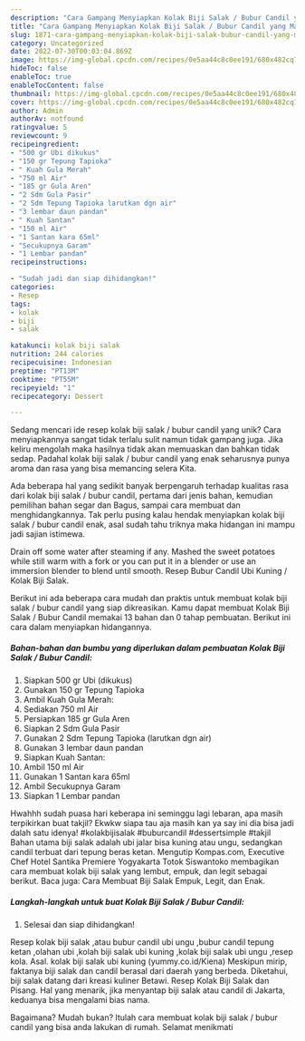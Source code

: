 ```yaml
---
description: "Cara Gampang Menyiapkan Kolak Biji Salak / Bubur Candil yang Mantap"
title: "Cara Gampang Menyiapkan Kolak Biji Salak / Bubur Candil yang Mantap"
slug: 1871-cara-gampang-menyiapkan-kolak-biji-salak-bubur-candil-yang-mantap
category: Uncategorized
date: 2022-07-30T00:03:04.869Z
image: https://img-global.cpcdn.com/recipes/0e5aa44c8c0ee191/680x482cq70/kolak-biji-salak-bubur-candil-foto-resep-utama.jpg
hideToc: false
enableToc: true
enableTocContent: false
thumbnail: https://img-global.cpcdn.com/recipes/0e5aa44c8c0ee191/680x482cq70/kolak-biji-salak-bubur-candil-foto-resep-utama.jpg
cover: https://img-global.cpcdn.com/recipes/0e5aa44c8c0ee191/680x482cq70/kolak-biji-salak-bubur-candil-foto-resep-utama.jpg
author: Admin
authorAv: notfound
ratingvalue: 5
reviewcount: 9
recipeingredient:
- "500 gr Ubi dikukus"
- "150 gr Tepung Tapioka"
- " Kuah Gula Merah"
- "750 ml Air"
- "185 gr Gula Aren"
- "2 Sdm Gula Pasir"
- "2 Sdm Tepung Tapioka larutkan dgn air"
- "3 lembar daun pandan"
- " Kuah Santan"
- "150 ml Air"
- "1 Santan kara 65ml"
- "Secukupnya Garam"
- "1 Lembar pandan"
recipeinstructions:

- "Sudah jadi dan siap dihidangkan!"
categories:
- Resep
tags:
- kolak
- biji
- salak

katakunci: kolak biji salak 
nutrition: 244 calories
recipecuisine: Indonesian
preptime: "PT13M"
cooktime: "PT55M"
recipeyield: "1"
recipecategory: Dessert

---
```





Sedang mencari ide resep kolak biji salak / bubur candil yang unik? Cara menyiapkannya sangat tidak terlalu sulit namun tidak gampang juga. Jika keliru mengolah maka hasilnya tidak akan memuaskan dan bahkan tidak sedap. Padahal kolak biji salak / bubur candil yang enak seharusnya punya aroma dan rasa yang bisa memancing selera Kita.





Ada beberapa hal yang sedikit banyak berpengaruh terhadap kualitas rasa dari kolak biji salak / bubur candil, pertama dari jenis bahan, kemudian pemilihan bahan segar dan Bagus, sampai cara membuat dan menghidangkannya. Tak perlu pusing kalau hendak menyiapkan kolak biji salak / bubur candil enak,      asal sudah tahu triknya maka hidangan ini mampu jadi sajian istimewa.














Drain off some water after steaming if any. Mashed the sweet potatoes while still warm with a fork or you can put it in a blender or use an immersion blender to blend until smooth. Resep Bubur Candil Ubi Kuning / Kolak Biji Salak.






Berikut ini ada beberapa cara mudah dan praktis untuk membuat kolak biji salak / bubur candil yang siap dikreasikan. Kamu dapat membuat Kolak Biji Salak / Bubur Candil memakai 13 bahan dan 0 tahap pembuatan. Berikut ini cara dalam menyiapkan hidangannya.

<!--inarticleads1-->

##### Bahan-bahan dan bumbu yang diperlukan dalam pembuatan Kolak Biji Salak / Bubur Candil:

1. Siapkan 500 gr Ubi (dikukus)
1. Gunakan 150 gr Tepung Tapioka
1. Ambil  Kuah Gula Merah:
1. Sediakan 750 ml Air
1. Persiapkan 185 gr Gula Aren
1. Siapkan 2 Sdm Gula Pasir
1. Gunakan 2 Sdm Tepung Tapioka (larutkan dgn air)
1. Gunakan 3 lembar daun pandan
1. Siapkan  Kuah Santan:
1. Ambil 150 ml Air
1. Gunakan 1 Santan kara 65ml
1. Ambil Secukupnya Garam
1. Siapkan 1 Lembar pandan


Hwahhh sudah puasa hari keberapa ini seminggu lagi lebaran, apa masih terpikirkan buat takjil? Ekwkw siapa tau aja masih kan ya say ini dia bisa jadi dalah satu idenya! #kolakbijisalak #buburcandil #dessertsimple #takjil Bahan utama biji salak adalah ubi jalar bisa kuning atau ungu, sedangkan candil terbuat dari tepung beras ketan. Mengutip Kompas.com, Executive Chef Hotel Santika Premiere Yogyakarta Totok Siswantoko membagikan cara membuat kolak biji salak yang lembut, empuk, dan legit sebagai berikut. Baca juga: Cara Membuat Biji Salak Empuk, Legit, dan Enak. 

<!--inarticleads2-->

##### Langkah-langkah untuk buat Kolak Biji Salak / Bubur Candil:


1. Selesai dan siap dihidangkan!

Resep kolak biji salak ,atau bubur candil ubi ungu ,bubur candil tepung ketan ,olahan ubi ,kolah biji salak ubi kuning ,kolak biji salak ubi ungu ,resep kola. Asal. kolak biji salak ubi kuning (yummy.co.id/Kiena) Meskipun mirip, faktanya biji salak dan candil berasal dari daerah yang berbeda. Diketahui, biji salak datang dari kreasi kuliner Betawi. Resep Kolak Biji Salak dan Pisang. Hal yang menarik, jika menyantap biji salak atau candil di Jakarta, keduanya bisa mengalami bias nama. 

Bagaimana? Mudah bukan? Itulah cara membuat kolak biji salak / bubur candil yang bisa anda lakukan di rumah. Selamat menikmati
